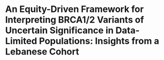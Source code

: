 # An Equity-Driven Framework for Interpreting BRCA1/2 Variants of Uncertain Significance in Data-Limited Populations: Insights from a Lebanese Cohort
